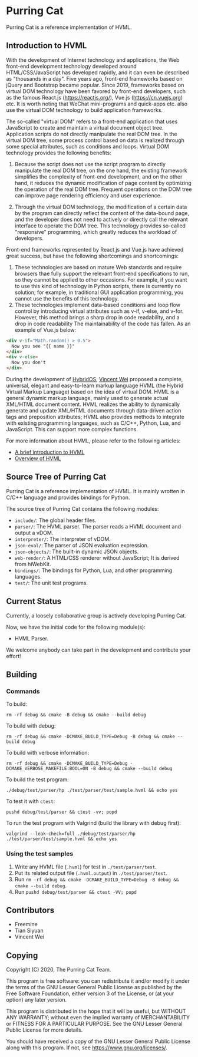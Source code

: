 # Purring Cat

Purring Cat is a reference implementation of HVML.

## Introduction to HVML

With the development of Internet technology and applications, the Web front-end
development technology developed around HTML/CSS/JavaScript has developed
rapidly, and it can even be described as "thousands in a day". Five years ago,
front-end frameworks based on jQuery and Bootstrap became popular. Since 2019,
frameworks based on virtual DOM technology have been favored by front-end
developers, such as the famous React.js (https://reactjs.org/), 
Vue.js (https://cn.vuejs.org) etc. It is worth noting that WeChat
mini-programs and quick-apps etc. also use the virtual DOM technology
to build application frameworks.

The so-called "virtual DOM" refers to a front-end application that uses
JavaScript to create and maintain a virtual document object tree.
Application scripts do not directly manipulate the real DOM tree.
In the virtual DOM tree, some process control based on data is realized
through some special attributes, such as conditions and loops.
Virtual DOM technology provides the following benefits:

1. Because the script does not use the script program to directly
   manipulate the real DOM tree, on the one hand, the existing framework
   simplifies the complexity of front-end development, and on the other hand,
   it reduces the dynamic modification of page content by optimizing the
   operation of the real DOM tree. Frequent operations on the DOM tree can
   improve page rendering efficiency and user experience.

1. Through the virtual DOM technology, the modification of a certain data
   by the program can directly reflect the content of the data-bound page,
   and the developer does not need to actively or directly call the relevant
   interface to operate the DOM tree. This technology provides so-called
   "responsive" programming, which greatly reduces the workload of developers.

Front-end frameworks represented by React.js and Vue.js have achieved
great success, but have the following shortcomings and shortcomings:

1. These technologies are based on mature Web standards and require browsers
   thae fully support the relevant front-end specifications to run, so they
   cannot be applied to other occasions. For example, if you want to use
   this kind of technology in Python scripts, there is currently no solution;
   for example, in traditional GUI application programming, you cannot use
   the benefits of this technology.
1. These technologies implement data-based conditions and loop flow control
   by introducing virtual attributes such as v-if, v-else, and v-for. However,
   this method brings a sharp drop in code readability, and a drop in code
   readability The maintainability of the code has fallen. As an example of
   Vue.js below:

```html
<div v-if="Math.random() > 0.5">
  Now you see "{{ name }}"
</div>
<div v-else>
  Now you don't
</div>
```

During the development of [HybridOS](https://hybridos.fmsoft.cn),
[Vincent Wei](https://github.com/VincentWei) proposed a complete,
universal, elegant and easy-to-learn markup language HVML (the
Hybrid Virtual Markup Language) based on the idea of virtual DOM.
HVML is a general dynamic markup language, mainly used to generate
actual XML/HTML document content. HVML realizes the ability to
dynamically generate and update XML/HTML documents through
data-driven action tags and preposition attributes; HVML also provides
methods to integrate with existing programming languages, such as C/C++,
Python, Lua, and JavaScript. This can support more complex functions.

For more information about HVML, please refer to the following articles:

- [A brief introduction to HVML](https://github.com/HVML/hvml-docs/blob/master/zh/brief-introduction-to-hvml-zh.md)
- [Overview of HVML](https://github.com/HVML/hvml-docs/blob/master/zh/hvml-overview-zh.md)

## Source Tree of Purring Cat

Purring Cat is a reference implementation of HVML. It is mainly wrotten
in C/C++ language and provides bindings for Python.

The source tree of Purring Cat contains the following modules:

- `include/`: The global header files.
- `parser/`: The HVML parser. The parser reads a HVML document and output a vDOM.
- `interpreter/`: The interpreter of vDOM.
- `json-eval/`: The parser of JSON evaluation expression.
- `json-objects/`: The built-in dynamic JSON objects.
- `web-render/`: A HTML/CSS renderer without JavaScript; It is derived from hiWebKit.
- `bindings/`: The bindings for Python, Lua, and other programming languages.
- `test/`: The unit test programs.

## Current Status

Currently, a loosely collaborative group is actively developing Purring Cat.

Now, we have the initial code for the following module(s):

- HVML Parser.

We welcome anybody can take part in the development and contribute your effort!

## Building

### Commands

To build:

```
rm -rf debug && cmake -B debug && cmake --build debug
```

To build with debug:

```
rm -rf debug && cmake -DCMAKE_BUILD_TYPE=Debug -B debug && cmake --build debug
```

To build with verbose information:

```
rm -rf debug && cmake -DCMAKE_BUILD_TYPE=Debug -DCMAKE_VERBOSE_MAKEFILE:BOOL=ON -B debug && cmake --build debug
```

To build the test program:

```
./debug/test/parser/hp ./test/parser/test/sample.hvml && echo yes
```

To test it with `ctest`:

```
pushd debug/test/parser && ctest -vv; popd

```

To run the test program with Valgrind (build the library with debug first):

```
valgrind --leak-check=full ./debug/test/parser/hp ./test/parser/test/sample.hvml && echo yes
```

### Using the test samples

1. Write any HVML file (`.hvml`) for test in `./test/parser/test`.
1. Put its related output file (`.hvml.output`) in `./test/parser/test`.
1. Run `rm -rf debug && cmake -DCMAKE_BUILD_TYPE=Debug -B debug && cmake --build debug`.
1. Run `pushd debug/test/parser && ctest -VV; popd`

## Contributors

- Freemine
- Tian Siyuan
- Vincent Wei

## Copying

Copyright (C) 2020, The Purring Cat Team.

This program is free software: you can redistribute it and/or modify
it under the terms of the GNU Lesser General Public License as published by
the Free Software Foundation, either version 3 of the License, or
(at your option) any later version.

This program is distributed in the hope that it will be useful,
but WITHOUT ANY WARRANTY; without even the implied warranty of
MERCHANTABILITY or FITNESS FOR A PARTICULAR PURPOSE.  See the
GNU Lesser General Public License for more details.

You should have received a copy of the GNU Lesser General Public License
along with this program.  If not, see <https://www.gnu.org/licenses/>.


[Beijing FMSoft Technologies Co., Ltd.]: https://www.fmsoft.cn
[FMSoft Technologies]: https://www.fmsoft.cn
[FMSoft]: https://www.fmsoft.cn
[HybridOS Official Site]: https://hybridos.fmsoft.cn
[HybridOS]: https://hybridos.fmsoft.cn

[MiniGUI]: http:/www.minigui.com
[WebKit]: https://webkit.org
[HTML 5.3]: https://www.w3.org/TR/html53/
[DOM Specification]: https://dom.spec.whatwg.org/
[WebIDL Specification]: https://heycam.github.io/webidl/
[CSS 2.2]: https://www.w3.org/TR/CSS22/
[CSS Box Model Module Level 3]: https://www.w3.org/TR/css-box-3/

[Vincent Wei]: https://github.com/VincentWei
